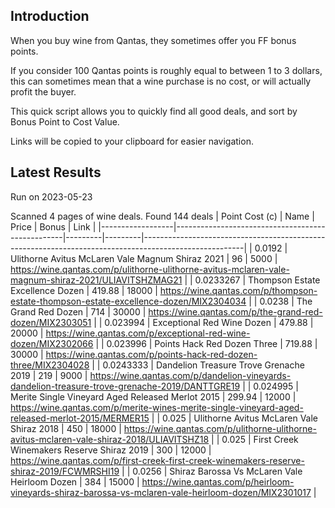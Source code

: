 ## Introduction

When you buy wine from Qantas, they sometimes offer you FF bonus points. 

If you consider 100 Qantas points is roughly equal to between 1 to 3 dollars, this can sometimes mean that a wine purchase is no cost, or will actually profit the buyer.

This quick script allows you to quickly find all good deals, and sort by Bonus Point to Cost Value.

Links will be copied to your clipboard for easier navigation.

## Latest Results

Run on 2023-05-23

Scanned 4 pages of wine deals.
Found 144 deals
|   Point Cost (c) | Name                                             |   Price |   Bonus | Link                                                                                                  |
|------------------|--------------------------------------------------|---------|---------|-------------------------------------------------------------------------------------------------------|
|        0.0192    | Ulithorne Avitus McLaren Vale Magnum Shiraz 2021 |   96    |    5000 | https://wine.qantas.com/p/ulithorne-ulithorne-avitus-mclaren-vale-magnum-shiraz-2021/ULIAVITSHZMAG21  |
|        0.0233267 | Thompson Estate Excellence Dozen                 |  419.88 |   18000 | https://wine.qantas.com/p/thompson-estate-thompson-estate-excellence-dozen/MIX2304034                 |
|        0.0238    | The Grand Red Dozen                              |  714    |   30000 | https://wine.qantas.com/p/the-grand-red-dozen/MIX2303051                                              |
|        0.023994  | Exceptional Red Wine Dozen                       |  479.88 |   20000 | https://wine.qantas.com/p/exceptional-red-wine-dozen/MIX2302066                                       |
|        0.023996  | Points Hack Red Dozen Three                      |  719.88 |   30000 | https://wine.qantas.com/p/points-hack-red-dozen-three/MIX2304028                                      |
|        0.0243333 | Dandelion Treasure Trove Grenache 2019           |  219    |    9000 | https://wine.qantas.com/p/dandelion-vineyards-dandelion-treasure-trove-grenache-2019/DANTTGRE19       |
|        0.024995  | Merite Single Vineyard Aged Released Merlot 2015 |  299.94 |   12000 | https://wine.qantas.com/p/merite-wines-merite-single-vineyard-aged-released-merlot-2015/MERMER15      |
|        0.025     | Ulithorne Avitus McLaren Vale Shiraz 2018        |  450    |   18000 | https://wine.qantas.com/p/ulithorne-ulithorne-avitus-mclaren-vale-shiraz-2018/ULIAVITSHZ18            |
|        0.025     | First Creek Winemakers Reserve Shiraz 2019       |  300    |   12000 | https://wine.qantas.com/p/first-creek-first-creek-winemakers-reserve-shiraz-2019/FCWMRSHI19           |
|        0.0256    | Shiraz Barossa Vs McLaren Vale Heirloom Dozen    |  384    |   15000 | https://wine.qantas.com/p/heirloom-vineyards-shiraz-barossa-vs-mclaren-vale-heirloom-dozen/MIX2301017 |

